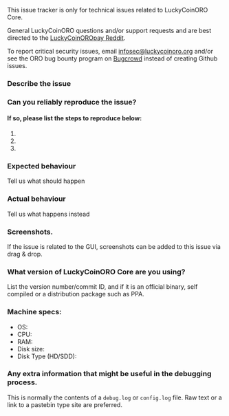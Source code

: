 <!--- Remove sections that do not apply -->

This issue tracker is only for technical issues related to LuckyCoinORO Core.

General LuckyCoinORO questions and/or support requests and are best directed to the [LuckyCoinOROpay Reddit](https://www.reddit.com/r/luckycoinoropay/).

To report critical security issues, email infosec@luckycoinoro.org and/or see the ORO bug bounty program on [Bugcrowd](https://bugcrowd.com/luckycoinorodigitalcash) instead of creating Github issues.

### Describe the issue

### Can you reliably reproduce the issue?
#### If so, please list the steps to reproduce below:
1.
2.
3.

### Expected behaviour
Tell us what should happen

### Actual behaviour
Tell us what happens instead

### Screenshots.
If the issue is related to the GUI, screenshots can be added to this issue via drag & drop.

### What version of LuckyCoinORO Core are you using?
List the version number/commit ID, and if it is an official binary, self compiled or a distribution package such as PPA.

### Machine specs:
- OS:
- CPU:
- RAM:
- Disk size:
- Disk Type (HD/SDD):

### Any extra information that might be useful in the debugging process.
This is normally the contents of a `debug.log` or `config.log` file. Raw text or a link to a pastebin type site are preferred.
